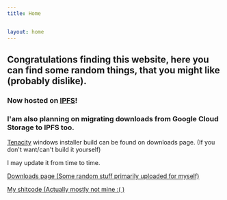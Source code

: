 ```yaml
---
title: Home


layout: home
---
```


## Congratulations finding this website, here you can find some random things, that you might like (probably dislike).

### Now hosted on [IPFS](https://ipfs.io/)!
### I'am also planning on migrating downloads from Google Cloud Storage to IPFS too.

[Tenacity](https://github.com/tenacityteam/tenacity) windows installer build can be found on downloads page. (If you don't want/can't build it yourself)

I may update it from time to time.

[Downloads page (Some random stuff primarily uploaded for myself)](/downloads.html) 

[My shitcode (Actually mostly not mine :( )](https://github.com/sergds)

